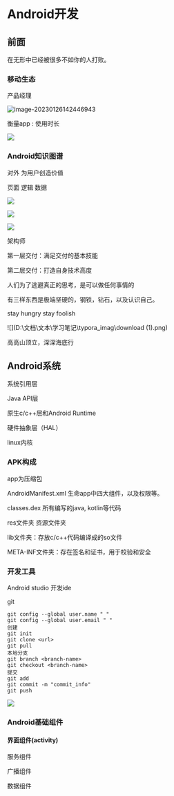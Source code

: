 # Android开发

## 前面

在无形中已经被很多不如你的人打败。

### 移动生态

产品经理

![image-20230126142446943](D:\文档\文本\学习笔记\typora_imag\image-20230126142446943.png)

衡量app  :  使用时长

![](D:\文档\文本\学习笔记\typora_imag\75084935-ceae-4734-9707-0049befa53b3.png)

### Android知识图谱

对外 为用户创造价值

页面 逻辑 数据 

![](D:\文档\文本\学习笔记\typora_imag\download.png)

![](D:\文档\文本\学习笔记\typora_imag\0d5e82ff-9b93-4274-aeff-7da7a2a99bd5.png)

![](D:\文档\文本\学习笔记\typora_imag\0b2a02ba-c05b-43bd-b5b4-9d2c5006fc14.png)

架构师

第一层交付：满足交付的基本技能

第二层交付：打造自身技术高度

人们为了逃避真正的思考，是可以做任何事情的

有三样东西是极端坚硬的，钢铁，钻石，以及认识自己。

stay hungry stay foolish 

![](D:\文档\文本\学习笔记\typora_imag\download (1).png)

高高山顶立，深深海底行

## Android系统

系统引用层

Java API层

原生c/c++层和Android Runtime

硬件抽象层（HAL）

linux内核

### APK构成

app为压缩包

AndroidManifest.xml 生命app中四大组件，以及权限等。

classes.dex  所有编写的java, kotlin等代码

res文件夹 资源文件夹 

lib文件夹：存放c/c++代码编译成的so文件

META-INF文件夹：存在签名和证书，用于校验和安全

### 开发工具

Android studio 开发ide

git

```git
git config --global user.name " "
git config --global user.email " "
创建
git init 
git clone <url>
git pull 
本地分支
git branch <branch-name>
git checkout <branch-name>
提交
git add 
git commit -m "commit_info"
git push 
```

![](D:\文档\文本\学习笔记\typora_imag\6ee8eadc-0702-483c-abb9-fe7530cdfc3d.jpg)

### Android基础组件

#### 界面组件(activity)



服务组件

广播组件

数据组件

